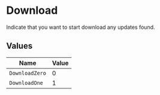 # Download

Indicate that you want to start download any updates found.


## Values

| Name           | Value          |
| -------------- | -------------- |
| `DownloadZero` | 0              |
| `DownloadOne`  | 1              |